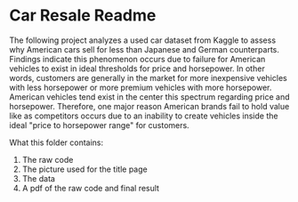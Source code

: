 # Car Resale Readme

The following project analyzes a used car dataset from Kaggle to assess why American cars sell for less than Japanese and German counterparts. 
Findings indicate this phenomenon occurs due to failure for American vehicles to exist in ideal thresholds for price and horsepower. In other words,
customers are generally in the market for more inexpensive vehicles with less horsepower or more premium vehicles with more horsepower. American 
vehicles tend exist in the center this spectrum regarding price and horsepower. Therefore, one major reason American brands fail to hold value like as competitors occurs due to an inability to create vehicles inside the ideal "price to horsepower range" for customers.

What this folder contains:

1. The raw code
2. The picture used for the title page
3. The data
4. A pdf of the raw code and final result
